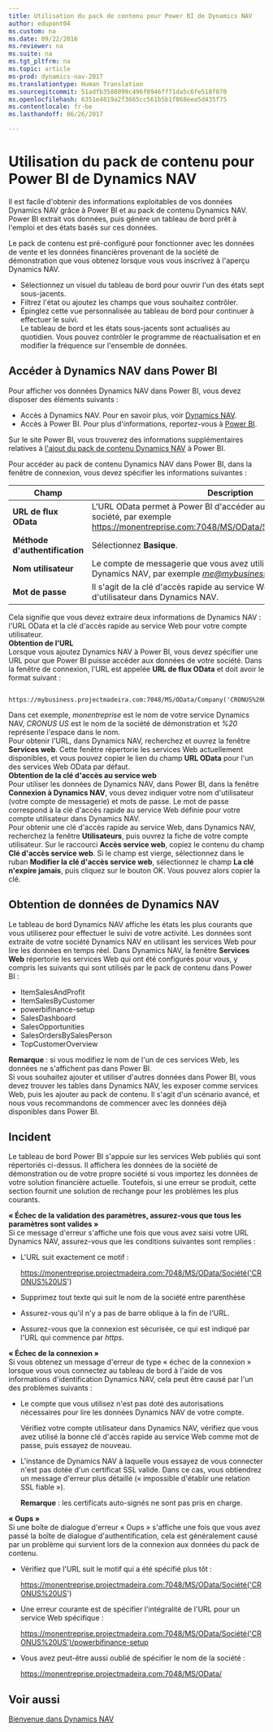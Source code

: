 ```yaml
---
title: Utilisation du pack de contenu pour Power BI de Dynamics NAV
author: edupont04
ms.custom: na
ms.date: 09/22/2016
ms.reviewer: na
ms.suite: na
ms.tgt_pltfrm: na
ms.topic: article
ms-prod: dynamics-nav-2017
ms.translationtype: Human Translation
ms.sourcegitcommit: 51adfb3588099c496f0946ff71da5c6fe518f070
ms.openlocfilehash: 6351e4819a2f3665cc561b5b1f868eea5d435f75
ms.contentlocale: fr-be
ms.lasthandoff: 06/26/2017

---
```


# <a name="using-the-dynamics-nav-content-pack-for-power-bi"></a>Utilisation du pack de contenu pour Power BI de Dynamics NAV
Il est facile d'obtenir des informations exploitables de vos données Dynamics NAV grâce à Power BI et au pack de contenu Dynamics NAV. Power BI extrait vos données, puis génère un tableau de bord prêt à l'emploi et des états basés sur ces données.  

Le pack de contenu est pré-configuré pour fonctionner avec les données de vente et les données financières provenant de la société de démonstration que vous obtenez lorsque vous vous inscrivez à l'aperçu Dynamics NAV.  

- Sélectionnez un visuel du tableau de bord pour ouvrir l'un des états sept sous-jacents.  
- Filtrez l'état ou ajoutez les champs que vous souhaitez contrôler.  
- Épinglez cette vue personnalisée au tableau de bord pour continuer à effectuer le suivi.  
Le tableau de bord et les états sous-jacents sont actualisés au quotidien. Vous pouvez contrôler le programme de réactualisation et en modifier la fréquence sur l'ensemble de données.  

## <a name="accessing-dynamics-nav-in-power-bi"></a>Accéder à Dynamics NAV dans Power BI
Pour afficher vos données Dynamics NAV dans Power BI, vous devez disposer des éléments suivants :  

- Accès à Dynamics NAV. Pour en savoir plus, voir [Dynamics NAV](http://go.microsoft.com/fwlink/?LinkID=759714).  
- Accès à Power BI. Pour plus d'informations, reportez-vous à [Power BI](https://powerbi.microsoft.com).

Sur le site Power BI, vous trouverez des informations supplémentaires relatives à [l'ajout du pack de contenu Dynamics NAV](http://go.microsoft.com/fwlink/?LinkID=760850) à Power BI.  

Pour accéder au pack de contenu Dynamics NAV dans Power BI, dans la fenêtre de connexion, vous devez spécifier les informations suivantes :

| Champ       | Description              |
|-------------|--------------------------|
|**URL de flux OData**|L'URL OData permet à Power BI d'accéder aux données de votre société, par exemple https://monentreprise.com:7048/MS/OData/Société('CRONUS%20US').|
|**Méthode d'authentification**|Sélectionnez **Basique**.|
|**Nom utilisateur**|Le compte de messagerie que vous avez utilisé pour vous inscrire à Dynamics NAV, par exemple *me@mybusiness.com*.|
|**Mot de passe**|Il s'agit de la clé d'accès rapide au service Web pour votre compte d'utilisateur dans Dynamics NAV.|

Cela signifie que vous devez extraire deux informations de Dynamics NAV : l'URL OData et la clé d'accès rapide au service Web pour votre compte utilisateur.  
**Obtention de l'URL**  
Lorsque vous ajoutez Dynamics NAV à Power BI, vous devez spécifier une URL pour que Power BI puisse accéder aux données de votre société. Dans la fenêtre de connexion, l'URL est appelée **URL de flux OData** et doit avoir le format suivant :

         https://mybusiness.projectmadeira.com:7048/MS/OData/Company('CRONUS%20US')  
Dans cet exemple, *monentreprise* est le nom de votre service Dynamics NAV, *CRONUS US* est le nom de la société de démonstration et *%20* représente l'espace dans le nom.   
Pour obtenir l'URL, dans Dynamics NAV, recherchez et ouvrez la fenêtre **Services web**. Cette fenêtre répertorie les services Web actuellement disponibles, et vous pouvez copier le lien du champ **URL OData** pour l'un des services Web OData par défaut.  
**Obtention de la clé d'accès au service web**  
Pour utiliser les données de Dynamics NAV, dans Power BI, dans la fenêtre **Connexion à Dynamics NAV**, vous devez indiquer votre nom d'utilisateur (votre compte de messagerie) et mots de passe. Le mot de passe correspond à la clé d'accès rapide au service Web définie pour votre compte utilisateur dans Dynamics NAV.  
Pour obtenir une clé d'accès rapide au service Web, dans Dynamics NAV, recherchez la fenêtre **Utilisateurs**, puis ouvrez la fiche de votre compte utilisateur. Sur le raccourci **Accès service web**, copiez le contenu du champ **Clé d'accès service web**. Si le champ est vierge, sélectionnez dans le ruban **Modifier la clé d'accès service web**, sélectionnez le champ **La clé n'expire jamais**, puis cliquez sur le bouton OK. Vous pouvez alors copier la clé.  

## <a name="getting-data-from-dynamics-nav"></a>Obtention de données de Dynamics NAV
Le tableau de bord Dynamics NAV affiche les états les plus courants que vous utiliserez pour effectuer le suivi de votre activité. Les données sont extraite de votre société Dynamics NAV en utilisant les services Web pour lire les données en temps réel. Dans Dynamics NAV, la fenêtre **Services Web** répertorie les services Web qui ont été configurés pour vous, y compris les suivants qui sont utilisés par le pack de contenu dans Power BI :  

- ItemSalesAndProfit  
- ItemSalesByCustomer  
- powerbifinance-setup  
- SalesDashboard  
- SalesOpportunities  
- SalesOrdersBySalesPerson  
- TopCustomerOverview  

**Remarque** : si vous modifiez le nom de l'un de ces services Web, les données ne s'affichent pas dans Power BI.  
Si vous souhaitez ajouter et utiliser d'autres données dans Power BI, vous devez trouver les tables dans Dynamics NAV, les exposer comme services Web, puis les ajouter au pack de contenu. Il s'agit d'un scénario avancé, et nous vous recommandons de commencer avec les données déjà disponibles dans Power BI.  

## <a name="troubleshooting"></a>Incident
Le tableau de bord Power BI s'appuie sur les services Web publiés qui sont répertoriés ci-dessus. Il affichera les données de la société de démonstration ou de votre propre société si vous importez les données de votre solution financière actuelle. Toutefois, si une erreur se produit, cette section fournit une solution de rechange pour les problèmes les plus courants.  

**« Échec de la validation des paramètres, assurez-vous que tous les paramètres sont valides »**  
Si ce message d'erreur s'affiche une fois que vous avez saisi votre URL Dynamics NAV, assurez-vous que les conditions suivantes sont remplies :  

- L'URL suit exactement ce motif :

    https://monentreprise.projectmadeira.com:7048/MS/OData/Société('CRONUS%20US')  
- Supprimez tout texte qui suit le nom de la société entre parenthèse  
- Assurez-vous qu'il n'y a pas de barre oblique à la fin de l'URL.  
- Assurez-vous que la connexion est sécurisée, ce qui est indiqué par l'URL qui commence par *https*.  


**« Échec de la connexion »**  
Si vous obtenez un message d'erreur de type « échec de la connexion » lorsque vous vous connectez au tableau de bord à l'aide de vos informations d'identification Dynamics NAV, cela peut être causé par l'un des problèmes suivants :

* Le compte que vous utilisez n'est pas doté des autorisations nécessaires pour lire les données Dynamics NAV de votre compte.

    Vérifiez votre compte utilisateur dans Dynamics NAV, vérifiez que vous avez utilisé la bonne clé d'accès rapide au service Web comme mot de passe, puis essayez de nouveau.  
* L'instance de Dynamics NAV à laquelle vous essayez de vous connecter n'est pas dotée d'un certificat SSL valide. Dans ce cas, vous obtiendrez un message d'erreur plus détaillé (« impossible d'établir une relation SSL fiable »).

    **Remarque** : les certificats auto-signés ne sont pas pris en charge.  


**« Oups »**  
Si une boîte de dialogue d'erreur « Oups » s'affiche une fois que vous avez passé la boîte de dialogue d'authentification, cela est généralement causé par un problème qui survient lors de la connexion aux données du pack de contenu.

* Vérifiez que l'URL suit le motif qui a été spécifié plus tôt :

    https://monentreprise.projectmadeira.com:7048/MS/OData/Société('CRONUS%20US')  
* Une erreur courante est de spécifier l'intégralité de l'URL pour un service Web spécifique :

    https://monentreprise.projectmadeira.com:7048/MS/OData/Société('CRONUS%20US')/powerbifinance-setup  
* Vous avez peut-être aussi oublié de spécifier le nom de la société :

    https://monentreprise.projectmadeira.com:7048/MS/OData/  


## <a name="see-also"></a>Voir aussi
[Bienvenue dans Dynamics NAV](across-get-started.md)  

